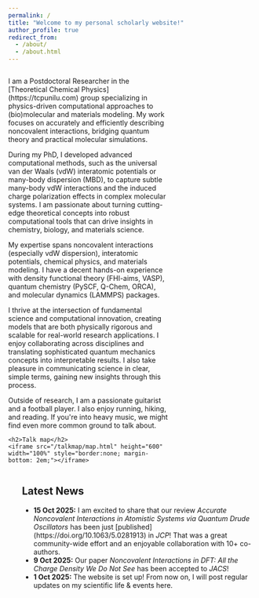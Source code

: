 ```yaml
---
permalink: /
title: "Welcome to my personal scholarly website!"
author_profile: true
redirect_from: 
  - /about/
  - /about.html
---
```


<div style="display: flex; flex-wrap: wrap;">
  <div style="flex: 0 0 65%; min-width: 300px;">
    <p>I am a Postdoctoral Researcher in the [Theoretical Chemical Physics](https://tcpunilu.com) group specializing in physics-driven computational approaches to (bio)molecular and materials modeling. My work focuses on accurately and efficiently describing noncovalent interactions, bridging quantum theory and practical molecular simulations.</p>
    <p>During my PhD, I developed advanced computational methods, such as the universal van der Waals (vdW) interatomic potentials or many-body dispersion (MBD), to capture subtle many-body vdW interactions and the induced charge polarization effects in complex molecular systems. I am passionate about turning cutting-edge theoretical concepts into robust computational tools that can drive insights in chemistry, biology, and materials science.</p>
    <p>My expertise spans noncovalent interactions (especially vdW dispersion), interatomic potentials, chemical physics, and materials modeling. I have a decent hands-on experience with density functional theory (FHI-aims, VASP), quantum chemistry (PySCF, Q-Chem, ORCA), and molecular dynamics (LAMMPS) packages.</p>
    <p>I thrive at the intersection of fundamental science and computational innovation, creating models that are both physically rigorous and scalable for real-world research applications. I enjoy collaborating across disciplines and translating sophisticated quantum mechanics concepts into interpretable results. I also take pleasure in communicating science in clear, simple terms, gaining new insights through this process.</p>
    <p>Outside of research, I am a passionate guitarist and a football player. I also enjoy running, hiking, and reading. If you're into heavy music, we might find even more common ground to talk about.</p>

    <h2>Talk map</h2>
    <iframe src="/talkmap/map.html" height="600" width="100%" style="border:none; margin-bottom: 2em;"></iframe>
  </div>
  
  <div style="flex: 1; padding-left: 2em; min-width: 200px;">
    <h2>Latest News</h2>
    <ul>
      <li><strong>15 Oct 2025:</strong> I am excited to share that our review <i>Accurate Noncovalent Interactions in Atomistic Systems via Quantum Drude Oscillators</i> has been just [published](https://doi.org/10.1063/5.0281913) in <i>JCP</i>! That was a great community-wide effort and an enjoyable collaboration with 10+ co-authors.</li>
      <li><strong>9 Oct 2025:</strong> Our paper <i>Noncovalent Interactions in DFT: All the Charge Density We Do Not See</i> has been accepted to <i>JACS</i>!</li>
      <li><strong>1 Oct 2025:</strong> The website is set up! From now on, I will post regular updates on my scientific life & events here.</li>
    </ul>
  </div>
</div>
